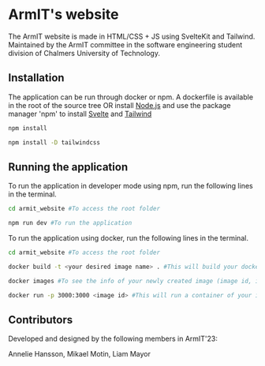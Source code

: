 # ArmIT's website

The ArmIT website is made in HTML/CSS + JS using SvelteKit and Tailwind. Maintained by the ArmIT committee in the software engineering student division of Chalmers University of Technology.

## Installation
The application can be run through docker or npm. A dockerfile is available in the root of the source tree OR install [Node.js](https://nodejs.org/en/download) and use the package manager 'npm' to install [Svelte](https://svelte.dev/docs/introduction) and [Tailwind](https://tailwindcss.com/docs/installation)


```bash
npm install
```
```bash
npm install -D tailwindcss
```

## Running the application

To run the application in developer mode using npm, run the following lines in the terminal.

```bash
cd armit_website #To access the root folder
```
```bash
npm run dev #To run the application
```

To run the application using docker, run the following lines in the terminal.
```bash
cd armit_website #To access the root folder
```
```bash
docker build -t <your desired image name> . #This will build your docker image. Include the dot.
```
```bash
docker images #To see the info of your newly created image (image id, image name, etc)
```
```bash
docker run -p 3000:3000 <image id> #This will run a container of your image and the application. Enter localhost in browser.
```


## Contributors

Developed and designed by the following members in ArmIT'23:

Annelie Hansson, Mikael Motin, Liam Mayor

